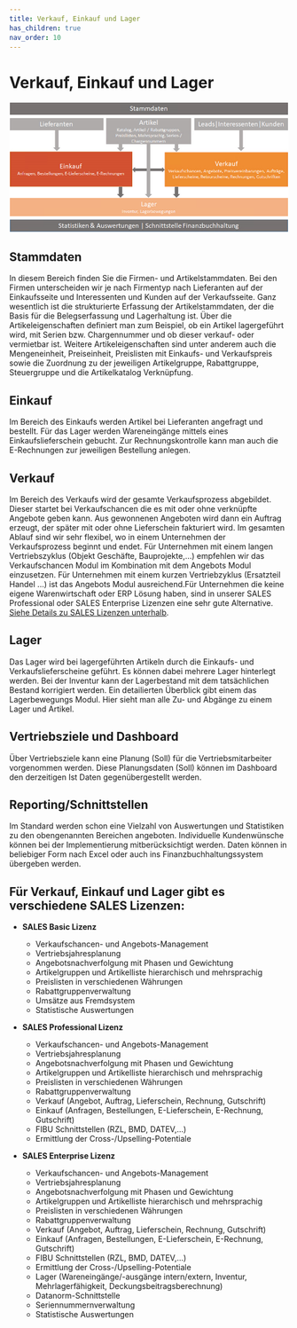 ```yaml
---
title: Verkauf, Einkauf und Lager
has_children: true
nav_order: 10
---
```


# Verkauf, Einkauf und Lager
![Übersichtsdiagramm](../Bilder/Overview_VerkaufEinkaufLager.png)


## Stammdaten
In diesem Bereich finden Sie die Firmen- und Artikelstammdaten. Bei den Firmen unterscheiden wir je nach Firmentyp nach Lieferanten auf der Einkaufsseite und Interessenten und Kunden auf der Verkaufsseite.
Ganz wesentlich ist die strukturierte Erfassung der Artikelstammdaten, der die Basis für die Belegserfassung und Lagerhaltung ist. Über die Artikeleigenschaften definiert man zum Beispiel, ob ein Artikel lagergeführt wird, mit Serien bzw. Chargennummer und ob dieser verkauf- oder vermietbar ist. Weitere Artikeleigenschaften sind unter anderem auch die Mengeneinheit, Preiseinheit, Preislisten mit Einkaufs- und Verkaufspreis sowie die Zuordnung zu der jeweiligen Artikelgruppe, Rabattgruppe, Steuergruppe und die Artikelkatalog Verknüpfung.


## Einkauf
Im Bereich des Einkaufs werden Artikel bei Lieferanten angefragt und bestellt. Für das Lager werden Wareneingänge mittels eines Einkaufslieferschein gebucht. Zur Rechnungskontrolle kann man auch die E-Rechnungen zur jeweiligen Bestellung anlegen.


## Verkauf
Im Bereich des Verkaufs wird der gesamte Verkaufsprozess abgebildet. Dieser startet bei Verkaufschancen die es mit oder ohne verknüpfte Angebote geben kann. Aus gewonnenen Angeboten wird dann ein Auftrag erzeugt, der später mit oder ohne Lieferschein fakturiert wird. Im gesamten Ablauf sind wir sehr flexibel, wo in einem Unternehmen der Verkaufsprozess beginnt und endet. Für Unternehmen mit einem langen Vertriebszyklus (Objekt Geschäfte, Bauprojekte,...) empfehlen wir das Verkaufschancen Modul im Kombination mit dem Angebots Modul einzusetzen. Für Unternehmen mit einem kurzen Vertriebzyklus (Ersatzteil Handel ...) ist das Angebots Modul ausreichend.Für Unternehmen die keine eigene Warenwirtschaft oder ERP Lösung haben, sind in unserer SALES Professional oder SALES Enterprise Lizenzen eine sehr gute Alternative. [Siehe Details zu SALES Lizenzen unterhalb](#f%C3%BCr-verkauf-einkauf-und-lager-gibt-es-verschiedene-sales-lizenzen).


## Lager
Das Lager wird bei lagergeführten Artikeln durch die Einkaufs- und Verkaufslieferscheine geführt. Es können dabei mehrere Lager hinterlegt werden. Bei der Inventur kann der Lagerbestand mit dem tatsächlichen Bestand korrigiert werden. Ein detailierten Überblick gibt einem das Lagerbewegungs Modul. Hier sieht man alle Zu- und Abgänge zu einem Lager und Artikel.


## Vertriebsziele und Dashboard
Über Vertriebsziele kann eine Planung (Soll) für die Vertriebsmitarbeiter vorgenommen werden. Diese Planungsdaten (Soll) können im Dashboard den derzeitigen Ist Daten gegenübergestellt werden.

## Reporting/Schnittstellen
Im Standard werden schon eine Vielzahl von Auswertungen und Statistiken zu den obengenannten Bereichen angeboten. Individuelle Kundenwünsche können bei der Implementierung mitberücksichtigt werden. Daten können in beliebiger Form nach Excel oder auch ins Finanzbuchhaltungssystem übergeben werden. 

## Für Verkauf, Einkauf und Lager gibt es verschiedene SALES Lizenzen:

- **SALES Basic Lizenz**
  - Verkaufschancen- und Angebots-Management
  -  Vertriebsjahresplanung
  - Angebotsnachverfolgung mit Phasen und Gewichtung
  - Artikelgruppen und Artikelliste hierarchisch und mehrsprachig
  - Preislisten in verschiedenen Währungen
  - Rabattgruppenverwaltung
  - Umsätze aus Fremdsystem
  - Statistische Auswertungen

- **SALES Professional Lizenz**
  - Verkaufschancen- und Angebots-Management
  - Vertriebsjahresplanung
  - Angebotsnachverfolgung mit Phasen und Gewichtung
  - Artikelgruppen und Artikelliste hierarchisch und mehrsprachig
  - Preislisten in verschiedenen Währungen
  - Rabattgruppenverwaltung
  - Verkauf (Angebot, Auftrag, Lieferschein, Rechnung, Gutschrift)
  - Einkauf (Anfragen, Bestellungen, E-Lieferschein, E-Rechnung, Gutschrift)
  - FIBU Schnittstellen (RZL, BMD, DATEV,...)
  - Ermittlung der Cross-/Upselling-Potentiale

- **SALES Enterprise Lizenz**
  - Verkaufschancen- und Angebots-Management
  - Vertriebsjahresplanung
  - Angebotsnachverfolgung mit Phasen und Gewichtung
  - Artikelgruppen und Artikelliste hierarchisch und mehrsprachig
  - Preislisten in verschiedenen Währungen
  - Rabattgruppenverwaltung
  - Verkauf (Angebot, Auftrag, Lieferschein, Rechnung, Gutschrift)
  - Einkauf (Anfragen, Bestellungen, E-Lieferschein, E-Rechnung, Gutschrift)
  - FIBU Schnittstellen (RZL, BMD, DATEV,...)
  - Ermittlung der Cross-/Upselling-Potentiale
  - Lager (Wareneingänge/-ausgänge intern/extern, Inventur, Mehrlagerfähigkeit, Deckungsbeitragsberechnung)
  - Datanorm-Schnittstelle
  - Seriennummernverwaltung
  - Statistische Auswertungen
